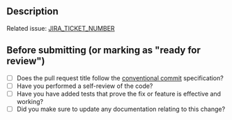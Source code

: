 ## Description

<!--
Include a summary of the change here.
-->

Related issue: [JIRA_TICKET_NUMBER](LINK_TO_JIRA_TICKET)

## Before submitting (or marking as "ready for review")

+ [ ] Does the pull request title follow the [conventional commit](https://www.conventionalcommits.org/en/v1.0.0/) specification?
+ [ ] Have you performed a self-review of the code?
+ [ ] Have you have added tests that prove the fix or feature is effective and working?
+ [ ] Did you make sure to update any documentation relating to this change?
